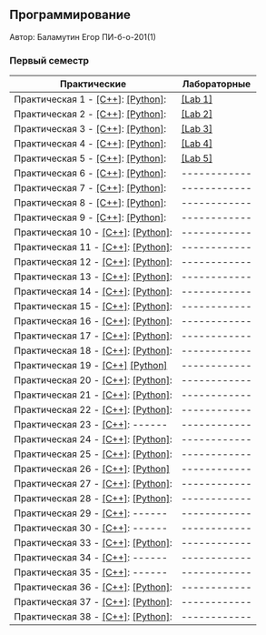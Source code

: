## Программирование

Автор: Баламутин Егор ПИ-б-о-201(1)

### Первый семестр

[Курсовая работа]:https://github.com/Yegor-Balamutin/CFU_tasks/tree/master/Сoursework

| Практические | Лабораторные |
| ------------ | ------------ |
| Практическая 1 - [[C++]][c1]: [[Python]][p1]: | [[Lab 1]][l1] |
| Практическая 2 - [[C++]][c2]: [[Python]][p2]: | [[Lab 2]][l2] |
| Практическая 3 - [[C++]][c3]: [[Python]][p3]: | [[Lab 3]][l3] |
| Практическая 4 - [[C++]][c4]: [[Python]][p4]: | [[Lab 4]][l4] |
| Практическая 5 - [[C++]][c5]: [[Python]][p5]: | [[Lab 5]][l5] |
| Практическая 6 - [[C++]][c6]: [[Python]][p6]: | ------------ |
| Практическая 7 - [[C++]][c7]: [[Python]][p7]: | ------------ |
| Практическая 8 - [[C++]][c8]: [[Python]][p8]: | ------------ |
| Практическая 9 - [[C++]][c9]: [[Python]][p9]: | ------------ |
| Практическая 10 - [[C++]][c10]: [[Python]][p10]: | ------------ |
| Практическая 11 - [[C++]][c11]: [[Python]][p11]: | ------------ |
| Практическая 12 - [[C++]][c12]: [[Python]][p12]: | ------------ |
| Практическая 13 - [[C++]][c13]: [[Python]][p13]: | ------------ |
| Практическая 14 - [[C++]][c14]: [[Python]][p14]: | ------------ |
| Практическая 15 - [[C++]][c15]: [[Python]][p15]: | ------------ |
| Практическая 16 - [[C++]][c16]: [[Python]][p16]: | ------------ |
| Практическая 17 - [[C++]][c17]: [[Python]][p17]: | ------------ |
| Практическая 18 - [[C++]][c18]: [[Python]][p18]: | ------------ |
| Практическая 19 - [[C++]]() [[Python]]() | ------------ |
| Практическая 20 - [[C++]][c20]: [[Python]][p20]: | ------------ |
| Практическая 21 - [[C++]][c21]: [[Python]][p21]: | ------------ |
| Практическая 22 - [[C++]][c22]: [[Python]][p22]: | ------------ |
| Практическая 23 - [[C++]][c23]: ------ | ------------ |
| Практическая 24 - [[C++]][c24]: [[Python]][p24]: | ------------ |
| Практическая 25 - [[C++]][c25]: [[Python]][p25]: | ------------ |
| Практическая 26 - [[C++]][c26]: [[Python]][p26] | ------------ |
| Практическая 27 - [[C++]][c27]: [[Python]][p27]: | ------------ |
| Практическая 28 - [[C++]][c28]: [[Python]][p28]: | ------------ |
| Практическая 29 - [[C++]][c29]: ------ | ------------ |
| Практическая 30 - [[C++]][c30]: ------ | ------------ |
| Практическая 33 - [[C++]][c33]: [[Python]][p33]: | ------------ |
| Практическая 34 - [[C++]][c34]: ------ | ------------ |
| Практическая 35 - [[C++]][c35]: ------ | ------------ |
| Практическая 36 - [[C++]][c36]: [[Python]][p36]: | ------------ |
| Практическая 37 - [[C++]][c37]: [[Python]][p37]: | ------------ |
| Практическая 38 - [[C++]][c38]: [[Python]][p38]: | ------------ |

[c1]:https://github.com/Yegor-Balamutin/CFU_tasks/blob/master/Practice/01/C%2B%2B/задание%201/ConsoleApplication1/ConsoleApplication1.cpp
[c2]:https://github.com/Yegor-Balamutin/CFU_tasks/blob/master/Practice/02/C%2B%2B/задание%202/ConsoleApplication2/ConsoleApplication2.cpp
[c3]:https://github.com/Yegor-Balamutin/CFU_tasks/blob/master/Practice/03/C%2B%2B/задание%203/задание%203/задание%203.cpp
[c4]:https://github.com/Yegor-Balamutin/CFU_tasks/blob/master/Practice/04/C%2B%2B/задание%204/задание%204/задание%204.cpp
[c5]:https://github.com/Yegor-Balamutin/CFU_tasks/blob/master/Practice/05/C%2B%2B/Задание%205/Задание%205/Задание%205.cpp
[c6]:https://github.com/Yegor-Balamutin/CFU_tasks/blob/master/Practice/06/C%2B%2B/задание%206/задание%206/задание%206.cpp
[c7]:https://github.com/Yegor-Balamutin/CFU_tasks/blob/master/Practice/07/C%2B%2B/task7/task7.cpp
[c8]:https://github.com/Yegor-Balamutin/CFU_tasks/blob/master/Practice/08/C%2B%2B/task8/task8.cpp
[c9]:https://github.com/Yegor-Balamutin/CFU_tasks/blob/master/Practice/09/C%2B%2B/task9/task9.cpp
[c10]:https://github.com/Yegor-Balamutin/CFU_tasks/blob/master/Practice/10/C%2B%2B/task10/task10.cpp
[c11]:https://github.com/Yegor-Balamutin/CFU_tasks/blob/master/Practice/11/C%2B%2B/task11/task11.cpp
[c12]:https://github.com/Yegor-Balamutin/CFU_tasks/blob/master/Practice/12/C%2B%2B/task12/task12.cpp
[c13]:https://github.com/Yegor-Balamutin/CFU_tasks/blob/master/Practice/13/C%2B%2B/task13/task13.cpp
[c14]:https://github.com/Yegor-Balamutin/CFU_tasks/blob/master/Practice/14/C%2B%2B/task14/task14.cpp
[c15]:https://github.com/Yegor-Balamutin/CFU_tasks/blob/master/Practice/15/C%2B%2B/task15/task15.cpp
[c16]:https://github.com/Yegor-Balamutin/CFU_tasks/blob/master/Practice/16/C%2B%2B/task16/task16.cpp
[c17]:https://github.com/Yegor-Balamutin/CFU_tasks/blob/master/Practice/17/C%2B%2B/task17/task17.cpp
[c18]:https://github.com/Yegor-Balamutin/CFU_tasks/blob/master/Practice/18/C%2B%2B/task18/task18.cpp
[c20]:https://github.com/Yegor-Balamutin/CFU_tasks/blob/master/Practice/20/C%2B%2B/task20/task20.cpp
[c21]:https://github.com/Yegor-Balamutin/CFU_tasks/blob/master/Practice/21/C%2B%2B/task21/task21.cpp
[c22]:https://github.com/Yegor-Balamutin/CFU_tasks/blob/master/Practice/22/C%2B%2B/task22/task22.cpp
[c23]:https://github.com/Yegor-Balamutin/CFU_tasks/tree/master/Practice/23/C%2B%2B/task23
[c24]:https://github.com/Yegor-Balamutin/CFU_tasks/blob/master/Practice/24/C%2B%2B/task24/task24.cpp
[c25]:https://github.com/Yegor-Balamutin/CFU_tasks/blob/master/Practice/25/C%2B%2B/task25/task25.cpp
[c26]:https://github.com/Yegor-Balamutin/CFU_tasks/blob/master/Practice/26/C%2B%2B/task26/task26.cpp
[c27]:https://github.com/Yegor-Balamutin/CFU_tasks/blob/master/Practice/27/C%2B%2B/task27/task27.cpp
[c28]:https://github.com/Yegor-Balamutin/CFU_tasks/blob/master/Practice/28/C%2B%2B/task28/task28.cpp
[c29]:https://github.com/Yegor-Balamutin/CFU_tasks/blob/master/Practice/29/C%2B%2B/task29/task29.cpp
[c30]:https://github.com/Yegor-Balamutin/CFU_tasks/blob/master/Practice/30/C%2B%2B/task30/task30.cpp
[c33]:https://github.com/Yegor-Balamutin/CFU_tasks/blob/master/Practice/33/C%2B%2B/task30/task33.cpp
[c34]:https://github.com/Yegor-Balamutin/CFU_tasks/blob/master/Practice/34/C%2B%2B/task30/task34.cpp
[c35]:https://github.com/Yegor-Balamutin/CFU_tasks/blob/master/Practice/35/C%2B%2B/task30/task35.cpp
[c36]:https://github.com/Yegor-Balamutin/CFU_tasks/blob/master/Practice/36/C%2B%2B/task30/task36.cpp
[c37]:https://github.com/Yegor-Balamutin/CFU_tasks/blob/master/Practice/37/C%2B%2B/task30/task37.cpp
[c38]:https://github.com/Yegor-Balamutin/CFU_tasks/blob/master/Practice/38/C%2B%2B/task30/task38.cpp

[p1]:https://github.com/Yegor-Balamutin/CFU_tasks/blob/master/Practice/01/Python/задание%201.py
[p2]:https://github.com/Yegor-Balamutin/CFU_tasks/blob/master/Practice/02/Python/задание%202.py
[p3]:https://github.com/Yegor-Balamutin/CFU_tasks/blob/master/Practice/03/Python/task3.py
[p4]:https://github.com/Yegor-Balamutin/CFU_tasks/tree/master/Practice/04/Python
[p5]:https://github.com/Yegor-Balamutin/CFU_tasks/blob/master/Practice/05/Python/task5.py
[p6]:https://github.com/Yegor-Balamutin/CFU_tasks/blob/master/Practice/06/Python/task%206.py
[p7]:https://github.com/Yegor-Balamutin/CFU_tasks/blob/master/Practice/07/Python/task7.py
[p8]:https://github.com/Yegor-Balamutin/CFU_tasks/blob/master/Practice/08/Python/task8.py
[p9]:https://github.com/Yegor-Balamutin/CFU_tasks/blob/master/Practice/09/Python/task9.py
[p10]:https://github.com/Yegor-Balamutin/CFU_tasks/blob/master/Practice/10/Python/task10.py
[p11]:https://github.com/Yegor-Balamutin/CFU_tasks/blob/master/Practice/11/Python/task11.py
[p12]:https://github.com/Yegor-Balamutin/CFU_tasks/blob/master/Practice/12/Python/task12.py
[p13]:https://github.com/Yegor-Balamutin/CFU_tasks/blob/master/Practice/13/Python/task13.py
[p14]:https://github.com/Yegor-Balamutin/CFU_tasks/blob/master/Practice/14/Python/task14.py
[p15]:https://github.com/Yegor-Balamutin/CFU_tasks/blob/master/Practice/15/Python/task15.py
[p16]:https://github.com/Yegor-Balamutin/CFU_tasks/blob/master/Practice/16/Python/task16.py
[p17]:https://github.com/Yegor-Balamutin/CFU_tasks/blob/master/Practice/17/Python/task17.py
[p18]:https://github.com/Yegor-Balamutin/CFU_tasks/blob/master/Practice/18/Python/task18.py
[p20]:https://github.com/Yegor-Balamutin/CFU_tasks/blob/master/Practice/20/Python/task20.py
[p21]:https://github.com/Yegor-Balamutin/CFU_tasks/blob/master/Practice/21/Python/task21.py
[p22]:https://github.com/Yegor-Balamutin/CFU_tasks/blob/master/Practice/22/Python/task22.py
[p24]:https://github.com/Yegor-Balamutin/CFU_tasks/blob/master/Practice/24/Python/task24.py
[p25]:https://github.com/Yegor-Balamutin/CFU_tasks/blob/master/Practice/25/Python/task25.py
[p26]:https://github.com/Yegor-Balamutin/CFU_tasks/blob/master/Practice/26/Python/task26.py
[p27]:https://github.com/Yegor-Balamutin/CFU_tasks/blob/master/Practice/27/Python/task27.py
[p28]:https://github.com/Yegor-Balamutin/CFU_tasks/blob/master/Practice/28/Python/task28.py
[p33]:https://github.com/Yegor-Balamutin/CFU_tasks/blob/master/Practice/33/Python/task33.py
[p36]:https://github.com/Yegor-Balamutin/CFU_tasks/blob/master/Practice/36/Python/task36.py
[p37]:https://github.com/Yegor-Balamutin/CFU_tasks/blob/master/Practice/37/Python/task37.py
[p38]:https://github.com/Yegor-Balamutin/CFU_tasks/blob/master/Practice/38/Python/task38.py

[l1]:https://github.com/Yegor-Balamutin/CFU_tasks/tree/master/Lab/Lab%201
[l2]:https://github.com/Yegor-Balamutin/CFU_tasks/tree/master/Lab/Lab%202
[l3]:https://github.com/Yegor-Balamutin/CFU_tasks/tree/master/Lab/Lab%203
[l4]:https://github.com/Yegor-Balamutin/CFU_tasks/tree/master/Lab/Lab%204
[l5]:https://github.com/Yegor-Balamutin/CFU_tasks/tree/master/Lab/Lab%205